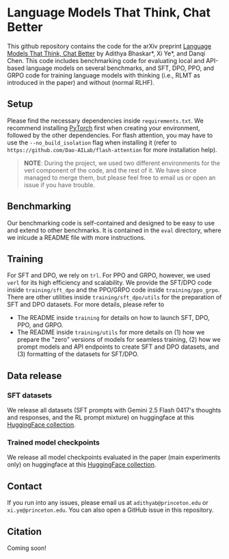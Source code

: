 # Language Models That Think, Chat Better

This github repository contains the code for the arXiv preprint [Language Models That Think, Chat Better](http://arxiv.org/abs/2509.20357) by Adithya Bhaskar*, Xi Ye*, and Danqi Chen.
This code includes benchmarking code for evaluating local and API-based language models on several benchmarks, and SFT, DPO, PPO, and GRPO code for training language models with thinking (i.e., RLMT as introduced in the paper) and without (normal RLHF).

## Setup
Please find the necessary dependencies inside `requirements.txt`. We recommend installing [PyTorch](https://pytorch.org/) first when creating your environment, followed by the other dependencies.
For flash attention, you may have to use the `--no_build_isolation` flag when installing it (refer to `https://github.com/Dao-AILab/flash-attention` for more installation help).

> **NOTE**: During the project, we used two different environments for the verl component of the code, and the rest of it. We have since managed to merge them, but please feel free to email us or open an issue if you have trouble.

## Benchmarking
Our benchmarking code is self-contained and designed to be easy to use and extend to other benchmarks.
It is contained in the `eval` directory, where we inlcude a README file with more instructions.

## Training
For SFT and DPO, we rely on `trl`. 
For PPO and GRPO, however, we used `verl` for its high efficiency and scalability.
We provide the SFT/DPO code inside `training/sft_dpo` and the PPO/GRPO code inside `training/ppo_grpo`.
There are other utilities inside `training/sft_dpo/utils` for the preparation of SFT and DPO datasets.
For more details, please refer to
- The README inside `training` for details on how to launch SFT, DPO, PPO, and GRPO.
- The README inside `training/utils` for more details on (1) how we prepare the "zero" versions of models for seamless training, (2) how we prompt models and API endpoints to create SFT and DPO datasets, and (3) formatting of the datasets for SFT/DPO.

## Data release

### SFT datasets

We release all datasets (SFT prompts with Gemini 2.5 Flash 0417's thoughts and responses, and the RL prompt mixture) on huggingface at this [HuggingFace collection](https://huggingface.co/collections/princeton-nlp/rlmt-experiments-68d0e7704d0c8fa49a9c1e3d).

### Trained model checkpoints

We release all model checkpoints evaluated in the paper (main experiments only) on huggingface at this [HuggingFace collection](https://huggingface.co/collections/princeton-nlp/rlmt-experiments-68d0e7704d0c8fa49a9c1e3d).

## Contact
If you run into any issues, please email us at `adithyab@princeton.edu` or `xi.ye@princeton.edu`. You can also open a GitHub issue in this repository.

## Citation
Coming soon!
